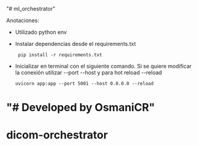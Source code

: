"# ml_orchestrator"

Anotaciones:
- Utilizado python env
- Instalar dependencias desde el requirements.txt
   
       pip install -r requirements.txt
- Inicializar en terminal con el siguiente comando. Si se quiere modificar la conexión utilizar --port --host y para hot reload --reload

      uvicorn app:app --port 5001 --host 0.0.0.0 --reload

"# Developed by OsmaniCR"
=======
# dicom-orchestrator

